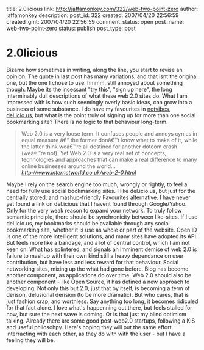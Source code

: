 title: 2.0licious
link: http://jaffamonkey.com/322/web-two-point-zero
author: jaffamonkey
description: 
post_id: 322
created: 2007/04/20 22:56:59
created_gmt: 2007/04/20 22:56:59
comment_status: open
post_name: web-two-point-zero
status: publish
post_type: post

# 2.0licious

Bizarre how sometimes in writing, along the line, you start to revise an opinion. The quote in last post has many variations, and that isnt the original one, but the one I chose to use. hmmm, still annoyed about something though. Maybe its the incessant "try this", "sign up here", the long interminably dull descriptions of what these web 2.0 sites do. What I am impressed with is how such seemingly overly basic ideas, can grow into a business of some substance. I do have my favourites in [netvibes](http://www.netvibes.com), [del.icio.us](http://del.icio.us), but what is the point truly of signing up for more than one social bookmarking site? There is no logic to that behaviour long-term. 

> Web 2.0 is a very loose term. It confuses people and annoys cynics in equal measure â€“ the former donâ€™t know what to make of it, while the latter think weâ€™re all destined for another dotcom crash (weâ€™re not). Yet Web 2.0 is a very real set of concepts, technologies and approaches that can make a real difference to many online businesses around the world... _http://www.internetworld.co.uk/web-2-0.html_

Maybe I rely on the search engine too much, wrongly or rightly, to feel a need for fully use social bookmarking sites. I like del.icio.us, but just for the centrally stored, and mashup-friendly Favourites alternative. I have never yet found a link on del.icious that I havent found through Google/Yahoo. Only for the very weak reason to expand your network. To truly follow semantic principle, there should be synchronicity between like-sites. If I use del.icio.us, my bookmarks should be available through any social bookmarking site, whether it is use as whole or part of the website. Open ID is one of the more intelligent solutions, and many sites have adopted its API. But feels more like a bandage, and a lot of central control, which I am not keen on. What has splintered, and signals an imminent demise of web 2.0 is failure to mashup with their own kind still a heavy dependance on user contribution, but have less and less reward for that behaviour. Social networking sites, mixing up the what had gone before. Blog has become another component, as applications do over time. Web 2.0 should also be another component - like Open Source, it has defined a new approach to developing. Not only this but 2.0, just that by itself, is becoming a term of derison, delusional derision (to be more dramatic). But who cares, that is just fashion crap, and worthless. Say anything too long, it becomes ridiculed for that fact alone. I love what's happenning out there, but feels stalled for now, but sure the next wave is coming. Or is that just my blind optimism talking. Already there are some good post-web2.0 startups, following a KIS and useful philosohpy. Here's hoping they will put the same effort interracting with each other, as they do with with the user - but I have a feeling they will be.